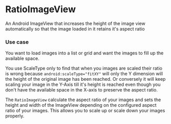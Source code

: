 RatioImageView
==============

An Android ImageView that increases the height of the image view automatically so that the image loaded in it retains it's aspect ratio

### Use case

You want to load images into a list or grid and want the images to fill up the available space.

You use ScaleType only to find that when you images are scaled their ratio is wrong because `android:scaleType="fitXY"` will only the Y dimension will the height of the original image has been reached.
Or conversely it will keep scaling your image in the Y-Axis till it's height is reached even though you don't have the available space in the X-axis to preserve the aspect ratio.

The `RatioImageView` calculate the aspect ratio of your images and sets the height and width of the ImageView depending on the configured aspect ratio of your images.
This allows you to scale up or scale down your images properly.



